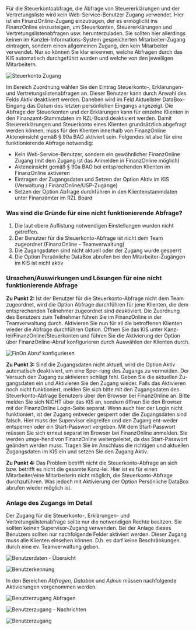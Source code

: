 Für die Steuerkontoabfrage, die Abfrage von Steuererklärungen und der Vertretungsliste wird kein Web-Service-Benutzer Zugang verwendet. Hier ist ein FinanzOnline-Zugang einzutragen, der es ermöglicht ins FinanzOnline einzusteigen, um Steuerkonten, Steuererklärungen und Vertretungslistenabfragen usw. herunterzuladen. Sie sollten hier allerdings keinen im Kanzlei-Informations-System gespeicherten Mitarbeiter-Zugang eintragen, sondern einen allgemeinen Zugang, den kein Mitarbeiter verwendet. Nur so können Sie klar erkennen, welche Abfragen durch das KIS automatisch durchgeführt wurden und welche von den jeweiligen Mitarbeitern.

![Steuerkonto Zugang](<img/Steuerkonto Zugang.png>)

Im Bereich Zuordnung wählen Sie den Eintrag Steuerkonto-, Erklärungen- und Vertretungslistenabfragen an. Dieser Benutzer kann durch Anwahl des Felds Aktiv deaktiviert werden. Daneben wird im Feld Aktuellster DataBox-Eingang das Datum des letzten persönlichen Eingangs angezeigt.
Die Abfrage der Steuerkonten und der Erklärungen kann für einzelne Klienten in den Finanzamt-Stammdaten im RZL-Board deaktiviert werden. Damit Steuererklärungen und Steuerkonto eines Klienten grundsätzlich abgefragt werden können, muss für den Klienten innerhalb von FinanzOnline Akteneinsicht gemäß § 90a BAO aktiviert sein.
Folgendes ist also für eine funktionierende Abfrage notwendig:

* Kein Web-Service-Benutzer, sondern ein gewöhnlicher FinanzOnline Zugang (mit dem Zugang ist das Anmelden in FinanzOnline möglich)
* Akteneinsicht gemäß § 90a BAO bei entsprechenden Klienten im FinanzOnline aktiveren
* Eintragen der Zugangsdaten und Setzen der Option Aktiv im KIS (Verwaltung / FinanzOnline/USP-Zugänge)
* Setzen der Option Abfrage durchführen in den Klientenstammdaten unter Finanzämter im RZL Board

### **Was sind die Gründe für eine nicht funktionierende Abfrage?**

1.	Die laut obere Auflistung notwendigen Einstellungen wurden nicht getroffen.
2.	Der Benutzer für die Steuerkonto-Abfrage ist nicht dem Team zugeordnet (FinanzOnline – Teamverwaltung)
3.	Die Zugangsdaten sind nicht aktuell oder der Zugang wurde gesperrt
4.	Die Option Persönliche DataBox abrufen bei den Mitarbeiter-Zugängen im KIS ist nicht aktiv

### **Ursachen/Auswirkungen und Lösungen für eine nicht funktionierende Abfrage**

**Zu Punkt 2:** Ist der Benutzer für die Steuerkonto-Abfrage nicht dem Team zugeordnet, wird die Option Abfrage durchführen für jene Klienten, die dem entsprechenden Teilnehmer zugeordnet sind deaktiviert. Die Zuordnung des Benutzers zum Teilnehmer führen Sie im FinanzOnline in der Teamverwaltung durch. Aktivieren Sie nun für all die betroffenen Klienten wieder die Abfrage durchführen Option. Öffnen Sie das KIS unter Kanz-lei/FinanzOnline/Steuerkonten und führen Sie die Aktivierung der Option über FinanzOnline-Abruf konfigurieren durch Auswählen der Klienten durch.

![FinOn Abruf konfigurieren](<img/FinOn Abruf konfig.png>)

**Zu Punkt 3:** Sind die Zugangsdaten nicht aktuell, wird die Option Aktiv automatisch deaktiviert, um eine Sper-rung des Zugangs zu vermeiden. Der Versuch den Zugang zu aktivieren schlägt fehl. Geben Sie die aktuellen Zu-gangsdaten ein und Aktivieren Sie den Zugang wieder. 
Falls das Aktivieren noch nicht funktioniert, melden Sie sich bitte mit den Zugangsdaten des Steuerkonto-Abfrage Benutzers über den Browser bei FinanzOnline an. Bitte melden Sie sich NICHT über das KIS an, sondern öffnen Sie den Browser mit der FinanzOnline Login-Seite separat. Wenn auch hier der Login nicht funktioniert, ist der Zugang entweder gesperrt oder die Zugangsdaten sind falsch. Hier muss der Supervisor eingreifen und den Zugang ent-weder entsperren oder ein Start-Passwort vergeben. 
Mit dem Start-Passwort müssen Sie sich erneut separat im Browser bei FinanzOnline anmelden. Sie werden umge-hend von FinanzOnline weitergeleitet, da das Start-Passwort geändert werden muss.
Tragen Sie im Anschluss die richtigen und aktuellen Zugangsdaten im KIS ein und setzen Sie den Zugang Aktiv.

**Zu Punkt 4:** Das Problem betrifft nicht die Steuerkonto-Abfrage an sich bzw. betrifft es nicht die gesamte Kanz-lei. Hier ist es für einen Mitarbeiter/eine Mitarbeiterin nicht möglich, die Steuerkonto-Abfrage durchzuführen. Was jedoch mit Aktivierung der Option Persönliche DataBox abrufen wieder möglich ist.

### **Anlage des Zugangs im Detail**

Der Zugang für die Steuerkonto-, Erklärungen- und Vertretungslistenabfrage
sollte nur die notwendigen Rechte besitzen. Sie sollten keinen
Supervisor-Zugang verwenden. Bei der Anlage dieses Benutzers sollten nur
nachfolgende Felder aktiviert werden. Dieser Zugang muss alle Klienten
einsehen können. D.h. es darf keine Beschränkungen durch eine ev.
Teamverwaltung geben.

![Benutzerdaten - Übersicht](<img/image129.png>)

![Benutzerkennung](<img/image130.png>)

In den Bereichen *Abfragen, Databox* und *Admin* müssen nachfolgende
Aktivierungen vorgenommen werden.

![Benutzerzugang Abfragen](<img/image131.png>)

![Benutzerzugang - Nachrichten](<img/image132.png>)

![Benutzerzugang](<img/Steuerkonto Admin Bereich FinOn.png>)